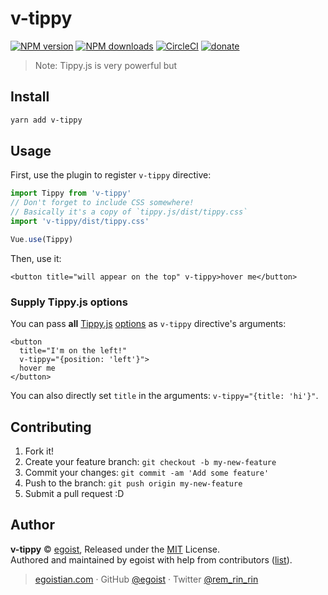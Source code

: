 # v-tippy

[![NPM version](https://img.shields.io/npm/v/v-tippy.svg?style=flat)](https://npmjs.com/package/v-tippy) [![NPM downloads](https://img.shields.io/npm/dm/v-tippy.svg?style=flat)](https://npmjs.com/package/v-tippy) [![CircleCI](https://circleci.com/gh/egoist/v-tippy/tree/master.svg?style=shield)](https://circleci.com/gh/egoist/v-tippy/tree/master)  [![donate](https://img.shields.io/badge/$-donate-ff69b4.svg?maxAge=2592000&style=flat)](https://github.com/egoist/donate)

> Note: Tippy.js is very powerful but 

## Install

```bash
yarn add v-tippy
```

## Usage

First, use the plugin to register `v-tippy` directive:

```js
import Tippy from 'v-tippy'
// Don't forget to include CSS somewhere!
// Basically it's a copy of `tippy.js/dist/tippy.css`
import 'v-tippy/dist/tippy.css'

Vue.use(Tippy)
```

Then, use it:

```vue
<button title="will appear on the top" v-tippy>hover me</button>
```

### Supply Tippy.js options

You can pass **all** [Tippy.js](https://atomiks.github.io/tippyjs/) [options](https://atomiks.github.io/tippyjs/#all-settings) as `v-tippy` directive's arguments:

```vue
<button 
  title="I'm on the left!" 
  v-tippy="{position: 'left'}">
  hover me
</button>
```

You can also directly set `title` in the arguments: `v-tippy="{title: 'hi'}"`.

## Contributing

1. Fork it!
2. Create your feature branch: `git checkout -b my-new-feature`
3. Commit your changes: `git commit -am 'Add some feature'`
4. Push to the branch: `git push origin my-new-feature`
5. Submit a pull request :D


## Author

**v-tippy** © [egoist](https://github.com/egoist), Released under the [MIT](./LICENSE) License.<br>
Authored and maintained by egoist with help from contributors ([list](https://github.com/egoist/v-tippy/contributors)).

> [egoistian.com](https://egoistian.com) · GitHub [@egoist](https://github.com/egoist) · Twitter [@rem_rin_rin](https://twitter.com/rem_rin_rin)
